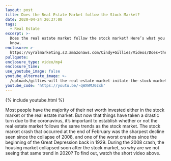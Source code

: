```yaml
---
layout: post
title: Does the Real Estate Market follow the Stock Market?
date: 2020-04-24 20:37:00
tags:
  - Real Estate
excerpt: >-
  Does the real estate market follow the stock market? Here’s what you need to
  know.
enclosure: >-
  https://vyralmarketing.s3.amazonaws.com/Cindy+Gillies/Videos/Does+the+Real+Estate+Market+follow+the+Stock+Market_.mp4
pullquote:
enclosure_type: video/mp4
enclosure_time:
use_youtube_image: false
youtube_alternate_image: >-
  /uploads/gillies-will-the-real-estate-market-initate-the-stock-market-youtube.jpg
youtube_code: 'https://youtu.be/-qWXWMJ0zxk'
---
```


{% include youtube.html %}

Most people have the majority of their net worth invested either in the stock market or the real estate market. But now that things have taken a drastic turn due to the coronavirus, it’s important to establish whether or not the real estate market follows the same trends as the stock market. The stock market crash that occurred at the end of February was the sharpest decline seen since the collapse of 2008, and one of the worst crashes since the beginning of the Great Depression back in 1929. During the 2008 crash, the housing market collapsed soon after the stock market, so why are we not seeing that same trend in 2020? To find out, watch the short video above.